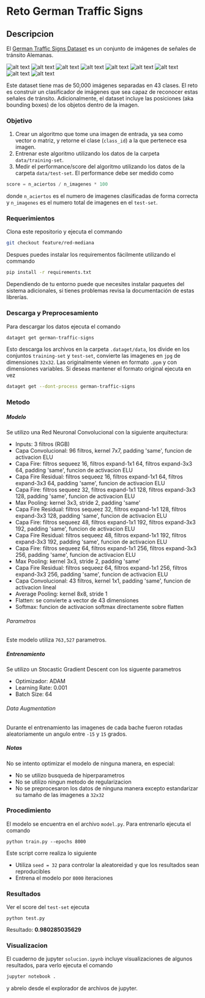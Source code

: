 # Reto German Traffic Signs
## Descripcion
El [German Traffic Signs Dataset](http://benchmark.ini.rub.de/?section=gtsrb&subsection=news) es un conjunto de imágenes de señales de tránsito Alemanas.

![alt text][s1] ![alt text][s2] ![alt text][s3] ![alt text][s4] ![alt text][s5] ![alt text][s6] ![alt text][s7] ![alt text][s8] ![alt text][s9]

Este dataset tiene mas de 50,000 imágenes separadas en 43 clases. El reto es construir un clasificador de imágenes que sea capaz de reconocer estas señales de tránsito. Adicionalmente, el dataset incluye las posiciones (aka bounding boxes) de los objetos dentro de la imagen.


### Objetivo
1. Crear un algoritmo que tome una imagen de entrada, ya sea como vector o matriz, y retorne el clase (`class_id`) a la que pertenece esa imagen.
1. Entrenar este algoritmo utilizando los datos de la carpeta `data/training-set`.
1. Medir el performance/score del algoritmo utilizando los datos de la carpeta `data/test-set`. El performance debe ser medido como
```python
score = n_aciertos / n_imagenes * 100
```
donde `n_aciertos` es el numero de imagenes clasificadas de forma correcta y `n_imagenes` es el numero total de imagenes en el `test-set`.

### Requerimientos
Clona este repositorio y ejecuta el commando
```bash
git checkout feature/red-mediana
```
Despues puedes instalar los requirementos fácilmente utilizando el commando

```bash
pip install -r requirements.txt
```
Dependiendo de tu entorno puede que necesites instalar paquetes del sistema adicionales, si tienes problemas revisa la documentación de estas librerías.

### Descarga y Preprocesamiento
Para descargar los datos ejecuta el comando
```bash
dataget get german-traffic-signs
```
Esto descarga los archivos en la carpeta `.dataget/data`, los divide en los conjuntos `training-set` y `test-set`, convierte las imagenes en `jpg` de dimensiones `32x32`. Las originalmente vienen en formato `.ppm` y con dimensiones variables. Si deseas mantener el formato original ejecuta en vez

```bash
dataget get --dont-process german-traffic-signs
```

### Metodo
##### Modelo
Se utilizo una Red Neuronal Convolucional con la siguiente arquitectura:

* Inputs: 3 filtros (RGB)
* Capa Convolucional: 96 filtros, kernel 7x7, padding 'same', funcion de activacion ELU
* Capa Fire: filtros sequeez 16, filtros expand-1x1 64, filtros expand-3x3 64, padding 'same', funcion de activacion ELU
* Capa Fire Residual: filtros sequeez 16, filtros expand-1x1 64, filtros expand-3x3 64, padding 'same', funcion de activacion ELU
* Capa Fire: filtros sequeez 32, filtros expand-1x1 128, filtros expand-3x3 128, padding 'same', funcion de activacion ELU
* Max Pooling: kernel 3x3, stride 2, padding 'same'
* Capa Fire Residual: filtros sequeez 32, filtros expand-1x1 128, filtros expand-3x3 128, padding 'same', funcion de activacion ELU
* Capa Fire: filtros sequeez 48, filtros expand-1x1 192, filtros expand-3x3 192, padding 'same', funcion de activacion ELU
* Capa Fire Residual: filtros sequeez 48, filtros expand-1x1 192, filtros expand-3x3 192, padding 'same', funcion de activacion ELU
* Capa Fire: filtros sequeez 64, filtros expand-1x1 256, filtros expand-3x3 256, padding 'same', funcion de activacion ELU
* Max Pooling: kernel 3x3, stride 2, padding 'same'
* Capa Fire Residual: filtros sequeez 64, filtros expand-1x1 256, filtros expand-3x3 256, padding 'same', funcion de activacion ELU
* Capa Convolucional: 43 filtros, kernel 1x1, padding 'same', funcion de activacion lineal
* Average Pooling: kernel 8x8, stride 1
* Flatten: se convierte a vector de 43 dimensiones
* Softmax: funcion de activacion softmax directamente sobre flatten
###### Parametros
Este modelo utiliza `763,527` parametros.

##### Entrenamiento
Se utilizo un Stocastic Gradient Descent con los siguente parametros

* Optimizador: ADAM
* Learning Rate: 0.001
* Batch Size: 64

###### Data Augmentation
Durante el entrenamiento las imagenes de cada bache fueron rotadas aleatoriamente un angulo entre `-15` y `15` grados.

##### Notas
No se intento optimizar el modelo de ninguna manera, en especial:

* No se utilizo busqueda de hiperparametros
* No se utilizo ningun metodo de regularizacion
* No se preprocesaron los datos de ninguna manera excepto estandarizar su tamaño de las imagenes a `32x32`

### Procedimiento
El modelo se encuentra en el archivo `model.py`. Para entrenarlo ejecuta el comando
```
python train.py --epochs 8000
```
Este script corre realiza lo siguiente

* Utiliza `seed = 32` para controlar la aleatoreidad y que los resultados sean reproducibles
* Entrena el modelo por `8000` iteraciones

### Resultados
Ver el score del `test-set` ejecuta
```
python test.py
```

Resultado: **0.980285035629**


### Visualizacion
El cuaderno de jupyter `solucion.ipynb` incluye visualizaciones de algunos resultados, para verlo ejecuta el comando
```bash
jupyter notebook .
```
y abrelo desde el explorador de archivos de jupyter.


[s1]: http://benchmark.ini.rub.de/Images/gtsrb/0.png "S"
[s2]: http://benchmark.ini.rub.de/Images/gtsrb/1.png "S"
[s3]: http://benchmark.ini.rub.de/Images/gtsrb/2.png "S"
[s4]: http://benchmark.ini.rub.de/Images/gtsrb/3.png "S"
[s5]: http://benchmark.ini.rub.de/Images/gtsrb/4.png "S"
[s6]: http://benchmark.ini.rub.de/Images/gtsrb/5.png "S"
[s7]: http://benchmark.ini.rub.de/Images/gtsrb/6.png "S"
[s8]: http://benchmark.ini.rub.de/Images/gtsrb/11.png "S"
[s9]: http://benchmark.ini.rub.de/Images/gtsrb/8.png "S"
